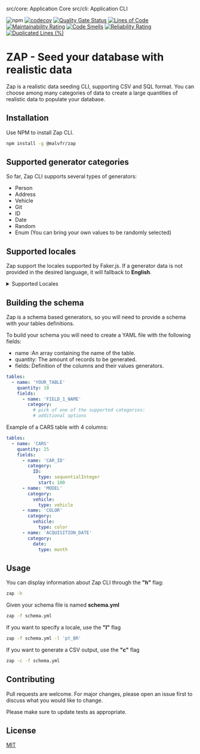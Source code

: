src/core: Application Core
src/cli: Application CLI

![npm](https://img.shields.io/npm/dt/@malvfr/zap?style=plastic)
[![codecov](https://codecov.io/gh/malvfr/zap/branch/master/graph/badge.svg?token=9YKLT5WKFU)](https://codecov.io/gh/malvfr/zap)
[![Quality Gate Status](https://sonarcloud.io/api/project_badges/measure?project=malvfr_zap&metric=alert_status)](https://sonarcloud.io/dashboard?id=malvfr_zap)
[![Lines of Code](https://sonarcloud.io/api/project_badges/measure?project=malvfr_zap&metric=ncloc)](https://sonarcloud.io/dashboard?id=malvfr_zap)
[![Maintainability Rating](https://sonarcloud.io/api/project_badges/measure?project=malvfr_zap&metric=sqale_rating)](https://sonarcloud.io/dashboard?id=malvfr_zap)
[![Code Smells](https://sonarcloud.io/api/project_badges/measure?project=malvfr_zap&metric=code_smells)](https://sonarcloud.io/dashboard?id=malvfr_zap)
[![Reliability Rating](https://sonarcloud.io/api/project_badges/measure?project=malvfr_zap&metric=reliability_rating)](https://sonarcloud.io/dashboard?id=malvfr_zap)
[![Duplicated Lines (%)](https://sonarcloud.io/api/project_badges/measure?project=malvfr_zap&metric=duplicated_lines_density)](https://sonarcloud.io/dashboard?id=malvfr_zap)

# ZAP - Seed your database with realistic data

Zap is a realistic data seeding CLI, supporting CSV and SQL format. You can choose among many categories of data to create a large quantities of realistic data to populate your database.

## Installation

Use NPM to install Zap CLI.

```bash
npm install -g @malvfr/zap
```

## Supported generator categories

So far, Zap CLI supports several types of generators:

- Person
- Address
- Vehicle
- Git
- ID
- Date
- Random
- Enum (You can bring your own values to be randomly selected)

## Supported locales

Zap support the locales supported by Faker.js. If a generator data is not provided in the desired language, it will fallback to **English**.

<details>
<summary>Supported Locales</summary>

- az
- ar
- cz
- de
- de_AT
- de_CH
- en
- en_AU
- en_AU_ocker
- en_BORK
- en_CA
- en_GB
- en_IE
- en_IND
- en_US
- en_ZA
- es
- es_MX
- fa
- fi
- fr
- fr_CA
- fr_CH
- ge
- hy
- hr
- id_ID
- it
- ja
- ko
- nb_NO
- ne
- nl
- nl_BE
- pl
- pt_BR
- pt_PT
- ro
- ru
- sk
- sv
- tr
- uk
- vi
- zh_CN
- zh_TW

</details>

## Building the schema

Zap is a schema based generators, so you will need to provide a schema with your tables definitions.

To build your schema you will need to create a YAML file with the following fields:

- name :An array containing the name of the table.
- quantity: The amount of records to be generated.
- fields: Definition of the columns and their values generators.

```yml
tables:
  - name: 'YOUR_TABLE'
    quantity: 10
    fields:
      - name: 'FIELD_1_NAME'
        category:
          # pick of one of the supported categories:
          # additional options
```

Example of a CARS table with 4 columns:

```yaml
tables:
  - name: 'CARS'
    quantity: 25
    fields:
      - name: 'CAR_ID'
        category:
          ID:
            type: sequentialInteger
            start: 100
      - name: 'MODEL'
        category:
          vehicle:
            type: vehicle
      - name: 'COLOR'
        category:
          vehicle:
            type: color
      - name: 'ACQUISITION_DATE'
        category:
          date:
            type: month
```

## Usage

You can display information about Zap CLI through the **"h"** flag:

```bash
zap -h
```

Given your schema file is named **schema.yml**

```bash
zap -f schema.yml
```

If you want to specify a locale, use the **"l"** flag

```bash
zap -f schema.yml -l 'pt_BR'
```

If you want to generate a CSV output, use the **"c"** flag

```bash
zap -c -f schema.yml
```

## Contributing

Pull requests are welcome. For major changes, please open an issue first to discuss what you would like to change.

Please make sure to update tests as appropriate.

## License

[MIT](https://choosealicense.com/licenses/mit/)
